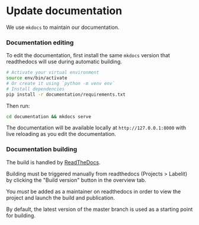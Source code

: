# Update documentation

We use `mkdocs` to maintain our documentation.

### Documentation editing

To edit the documentation, first install the same `mkdocs` version that readthedocs will use during automatic building.

```bash
# Activate your virtual environment
source env/bin/activate
# Or create it using `python -m venv env`
# Install dependencies
pip install -r documentation/requirements.txt
```

Then run:

```bash
cd documentation && mkdocs serve
```

The documentation will be available locally at `http://127.0.0.1:8000` with live reloading as you edit the documentation.

### Documentation building

The build is handled by [ReadTheDocs](https://readthedocs.org/).

Building must be triggered manually from readthedocs (Projects > Labelit) by clicking the "Build version" button in the overview tab.

You _must_ be added as a maintainer on readthedocs in order to view the project and launch the build and publication.

By default, the latest version of the master branch is used as a starting point for building.
